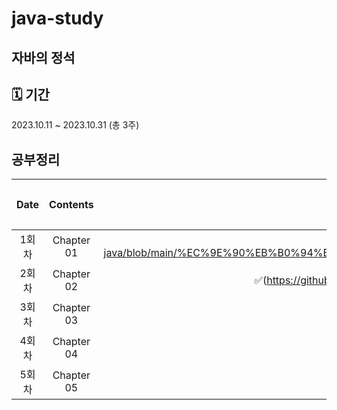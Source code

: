 # java-study
## 자바의 정석

## 🗓 기간
2023.10.11 ~ 2023.10.31 (총 3주)

## 공부정리
Date|Contents|류승연|권동휘|박상연|이성훈|
|:---:|:---:|:---:|:---:|:---:|:---:|
|1회차| Chapter 01 |✅(https://github.com/java-kill/seungyeon-java/blob/main/%EC%9E%90%EB%B0%94%EC%9D%98%20%EC%A0%95%EC%84%9D/ch01.%EC%9E%90%EB%B0%94%EB%A5%BC%20%EC%8B%9C%EC%9E%91%ED%95%98%EA%B8%B0%20%EC%A0%84%EC%97%90.md)|✅||✅|
|2회차| Chapter 02 |✅(https://github.com/java-kill/seungyeon-java/blob/main/%EC%9E%90%EB%B0%94%EC%9D%98%20%EC%A0%95%EC%84%9D/ch02.%20%EB%B3%80%EC%88%98.md)|✅|||
|3회차| Chapter 03 ||✅|||
|4회차| Chapter 04 ||✅|||
|5회차| Chapter 05 |||||
